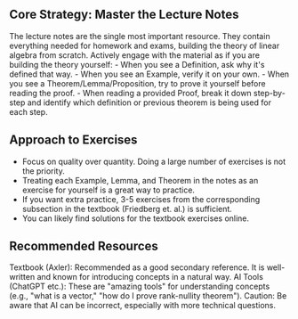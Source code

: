 ## Core Strategy: Master the Lecture Notes
The lecture notes are the single most important resource. They contain everything needed for homework and exams, building the theory of linear algebra from scratch.
    Actively engage with the material as if you are building the theory yourself:
        - When you see a Definition, ask why it's defined that way.
        - When you see an Example, verify it on your own.
        - When you see a Theorem/Lemma/Proposition, try to prove it yourself before reading the proof.
        - When reading a provided Proof, break it down step-by-step and identify which definition or previous theorem is being used for each step.

## Approach to Exercises
- Focus on quality over quantity. Doing a large number of exercises is not the priority.
- Treating each Example, Lemma, and Theorem in the notes as an exercise for yourself is a great way to practice.
- If you want extra practice, 3-5 exercises from the corresponding subsection in the textbook (Friedberg et. al.) is sufficient.
- You can likely find solutions for the textbook exercises online.

## Recommended Resources
Textbook (Axler): Recommended as a good secondary reference. It is well-written and known for introducing concepts in a natural way.
	AI Tools (ChatGPT etc.): These are "amazing tools" for understanding concepts (e.g., "what is a vector," "how do I prove rank-nullity theorem").
        Caution: Be aware that AI can be incorrect, especially with more technical questions.